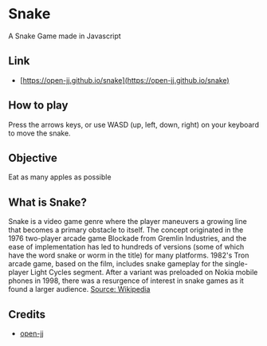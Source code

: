 # Snake
A Snake Game made in Javascript
## Link
- [https://open-jj.github.io/snake](https://open-jj.github.io/snake)
## How to play
Press the arrows keys, or use WASD (up, left, down, right) on your keyboard to move the snake.
## Objective
Eat as many apples as possible
## What is Snake?
Snake is a video game genre where the player maneuvers a growing line that becomes a primary obstacle to itself. The concept originated in the 1976 two-player arcade game Blockade from Gremlin Industries, and the ease of implementation has led to hundreds of versions (some of which have the word snake or worm in the title) for many platforms. 1982's Tron arcade game, based on the film, includes snake gameplay for the single-player Light Cycles segment. After a variant was preloaded on Nokia mobile phones in 1998, there was a resurgence of interest in snake games as it found a larger audience.
[Source: Wikipedia](https://en.wikipedia.org/wiki/Snake_(video_game_genre))
## Credits
- [open-jj](https://github.com/open-jj)
